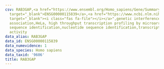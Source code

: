 ```yaml
---
csv: RAB3GAP,<a href="https://www.ensembl.org/Homo_sapiens/Gene/Summary?db=core;g=ENSG00000115839"
  target="_blank">ENSG00000115839</a>,<a href="https://www.ncbi.nlm.nih.gov/pubmed/17216044"
  target="_blank"><i class="fas fa-file"></i></a>",genetic interference,functional
  association,HeLa, high throughput transcription profiling by microarray,nucleotide
  sequence identification,nucleotide sequence identification,transcriptional regulation,down-regulates
  activity
data_alias: RAB3GAP
data_id: ENSG00000115839
data_numevidence: 1
data_species: Homo sapiens
data_taxid: '9606'
title: RAB3GAP
---
```

